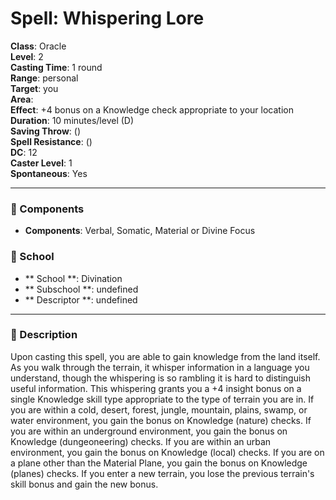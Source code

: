 
# Spell: Whispering Lore
**Class**: Oracle  
**Level**: 2  
**Casting Time**: 1 round  
**Range**: personal  
**Target**: you  
**Area**:   
**Effect**: +4 bonus on a Knowledge check appropriate to your location  
**Duration**: 10 minutes/level (D)  
**Saving Throw**:  ()  
**Spell Resistance**:  ()  
**DC**: 12  
**Caster Level**: 1  
**Spontaneous**: Yes

---

### 🔮 Components
- **Components**: Verbal, Somatic, Material or Divine Focus

### 🏫 School
- ** School **: Divination
- ** Subschool **: undefined
- ** Descriptor **: undefined
---

### 📜 Description
Upon casting this spell, you are able to gain knowledge from the land itself. As you walk through the terrain, it whisper information in a language you understand, though the whispering is so rambling it is hard to distinguish useful information. This whispering grants you a +4 insight bonus on a single Knowledge skill type appropriate to the type of terrain you are in. If you are within a cold, desert, forest, jungle, mountain, plains, swamp, or water environment, you gain the bonus on Knowledge (nature) checks. If you are within an underground environment, you gain the bonus on Knowledge (dungeoneering) checks. If you are within an urban environment, you gain the bonus on Knowledge (local) checks. If you are on a plane other than the Material Plane, you gain the bonus on Knowledge (planes) checks. If you enter a new terrain, you lose the previous terrain's skill bonus and gain the new bonus.
